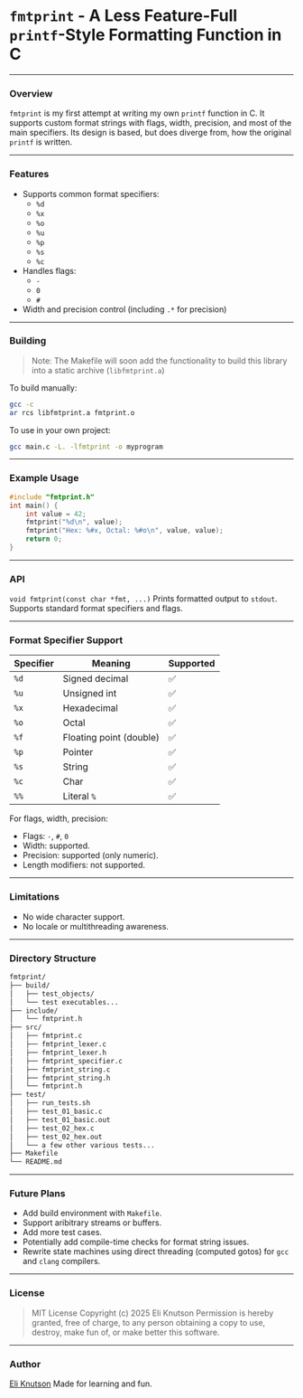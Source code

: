 # `fmtprint` - A Less Feature-Full `printf`-Style Formatting Function in C 

---

### Overview
`fmtprint` is my first attempt at writing my own `printf` function in C.
It supports custom format strings with flags, width, precision, and 
most of the main specifiers. Its design is based, but does diverge from,
how the original `printf` is written.

---

### Features
- Supports common format specifiers:
    - `%d`
    - `%x`
    - `%o`
    - `%u`
    - `%p`
    - `%s`
    - `%c`
- Handles flags:
    - `-`
    - `0`
    - `#`
- Width and precision control (including `.*` for precision)

---

### Building
> Note: The Makefile will soon add the functionality
> to build this library into a static archive (`libfmtprint.a`)

To build manually:
```bash
gcc -c 
ar rcs libfmtprint.a fmtprint.o
```
To use in your own project:
```bash
gcc main.c -L. -lfmtprint -o myprogram
```

---

### Example Usage
```c
#include "fmtprint.h"
int main() {
    int value = 42;
    fmtprint("%d\n", value);
    fmtprint("Hex: %#x, Octal: %#o\n", value, value);
    return 0;
}
```

---

### API
`void fmtprint(const char *fmt, ...)`
Prints formatted output to `stdout`. Supports standard format
specifiers and flags.

---

### Format Specifier Support
| Specifier  | Meaning        | Supported |
| ---------- | -------------- | --------- |
| `%d`       | Signed decimal | ✅         |
| `%u`       | Unsigned int   | ✅         |
| `%x`     | Hexadecimal    | ✅         |
| `%o`       | Octal          | ✅         |
| `%f`       | Floating point (double)          | ✅         |
| `%p`       | Pointer        | ✅         |
| `%s`       | String         | ✅         |
| `%c`       | Char           | ✅         |
| `%%`       | Literal `%`    | ✅         |

For flags, width, precision:
- Flags: `-`, `#`, `0`
- Width: supported.
- Precision: supported (only numeric).
- Length modifiers: not supported.

---

### Limitations
- No wide character support.
- No locale or multithreading awareness.

---

### Directory Structure
```bash
fmtprint/
├── build/
│   ├── test_objects/
│   └── test executables...
├── include/
│   └── fmtprint.h
├── src/
│   ├── fmtprint.c
│   ├── fmtprint_lexer.c
│   ├── fmtprint_lexer.h
│   ├── fmtprint_specifier.c
│   ├── fmtprint_string.c
│   ├── fmtprint_string.h
│   └── fmtprint.h
├── test/
│   ├── run_tests.sh
│   ├── test_01_basic.c
│   ├── test_01_basic.out
│   ├── test_02_hex.c
│   ├── test_02_hex.out
│   └── a few other various tests...
├── Makefile
└── README.md
```

---

### Future Plans
- Add build environment with `Makefile`.
- Support aribitrary streams or buffers.
- Add more test cases.
- Potentially add compile-time checks for format string issues.
- Rewrite state machines using direct threading (computed gotos) 
for `gcc` and `clang` compilers.

---

### License
> MIT License
> Copyright (c) 2025 Eli Knutson
> Permission is hereby granted, free of charge, to any person
> obtaining a copy to use, destroy, make fun of, or make better
> this software.

---

### Author
[Eli Knutson](https://github.com/elephantsittingstill)
Made for learning and fun.
